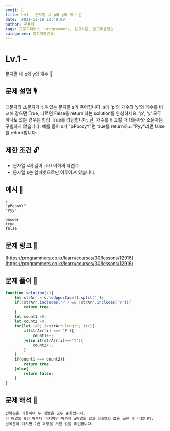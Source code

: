 ```yaml
---
emoji: 🥸
title: Lv1 - 문자열 내 p와 y의 개수 🐽
date: '2021-11-10 23:40:00'
author: 전용태
tags: 프로그래머스, programmers, 알고리즘, 알고리즘연습
categories: 알고리즘연습
---
```


# Lv.1 - 
문자열 내 p와 y의 개수 🐽

## **문제 설명 🎙**

대문자와 소문자가 섞여있는 문자열 s가 주어집니다. s에 'p'의 개수와 'y'의 개수를 비교해 같으면 True, 다르면 False를 return 하는 solution를 완성하세요. 'p', 'y' 모두 하나도 없는 경우는 항상 True를 리턴합니다. 단, 개수를 비교할 때 대문자와 소문자는 구별하지 않습니다.
예를 들어 s가 "pPoooyY"면 true를 return하고 "Pyy"라면 false를 return합니다.

## **제한 조건 🔓**

- 문자열 s의 길이 : 50 이하의 자연수
- 문자열 s는 알파벳으로만 이루어져 있습니다.

## 예시 👀

```
s
"pPoooyY"
"Pyy"
```

```
answer
true
false
```

## 문제 링크 📎

[https://programmers.co.kr/learn/courses/30/lessons/12916](https://programmers.co.kr/learn/courses/30/lessons/12916)

## 문제 풀이 🤔

```jsx
function solution(s){
    let strArr = s.toUpperCase().split('');
    if(!strArr.includes('P') && !strArr.includes('Y')){
        return true;
    }
    let count1 =0;
    let count2 =0;
    for(let i=0; i<strArr.length; i++){
        if(strArr[i] === 'P'){
            count1++;
        }else if(strArr[i]==='Y'){
            count2++;
        }
    }
    if(count1 === count2){
        return true;
    }else{
        return false;
    }
}
```

## 문제 해석 🥸

```
반복문을 이용하여 두 배열을 모두 순회합니다.
각 배열의 0번 째부터 마지막번 째까지 a배열의 값과 b배열의 값을 곱한 후 더합니다.
반복문이 마치면 2번 과정을 거친 값을 리턴합니다.
```

<br />
<br />